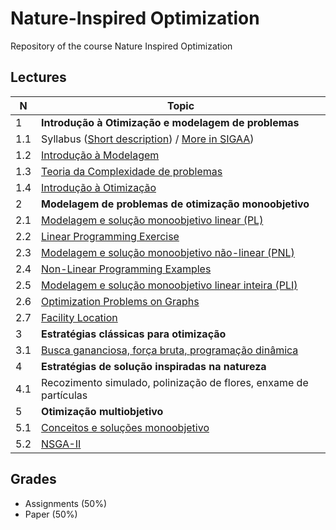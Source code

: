 # Nature-Inspired Optimization

Repository of the course Nature Inspired Optimization

## Lectures

|**N**|**Topic**|
|---|---|
|1|**Introdução à Otimização e modelagem de problemas**|
|1.1|Syllabus ([Short description](lectures/01_01_syllabus.pdf)) / [More in SIGAA](https://sigaa.ufpa.br/sigaa/verTelaLogin.do))|
|1.2|[Introdução à Modelagem](lectures/01_02_Modelos.ipynb)|
|1.3|[Teoria da Complexidade de problemas](lectures/01_03_Teoria_da_Complexidade.ipynb)|
|1.4|[Introdução à Otimização](lectures/01_04_Introdução_à_Otimização.ipynb)|
|2|**Modelagem de problemas de otimização monoobjetivo**|
|2.1|[Modelagem e solução monoobjetivo linear (PL)](lectures/02_01_PL.ipynb)|
|2.2|[Linear Programming Exercise](lectures/02_02_Exercise_PL.ipynb)|
|2.3|[Modelagem e solução monoobjetivo não-linear (PNL)](https://docs.google.com/presentation/d/1v4F1mxYekwEJOA48Gvd-uQYeqfpl29cL9FmF6PacZvw/edit?usp=sharing)|
|2.4|[Non-Linear Programming Examples](lectures/02_04_Programação_Não_Linear.ipynb)|
|2.5|[Modelagem e solução monoobjetivo linear inteira (PLI)](lectures/02_05_Programação_Inteira.ipynb)|
|2.6|[Optimization Problems on Graphs](lectures/02_06_Problemas_em_grafos.ipynb)|
|2.7|[Facility Location](lectures/02_07_Localização_de_Facilidades.ipynb)|
|3|**Estratégias clássicas para otimização**|
|3.1|[Busca gananciosa, força bruta, programação dinâmica](lectures/03_01_Estratégias_Heurísticas.ipynb)|
|4|**Estratégias de solução inspiradas na natureza**|
|4.1|Recozimento simulado, polinização de flores, enxame de partículas|
|5|**Otimização multiobjetivo**|
|5.1|[Conceitos e soluções monoobjetivo](lectures/05_01_Otimização_Multiobjetivo.ipynb)|
|5.2|[NSGA-II](lectures/05_02_NSGA_II.ipynb)|

## Grades

* Assignments (50%)
* Paper (50%)
